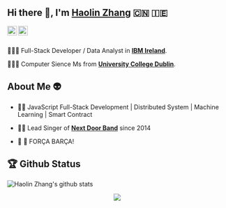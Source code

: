 ## Hi there 👋, I'm [Haolin Zhang](rexxer.cn/about/) 🇨🇳 🇮🇪

<a href="https://www.ibm.com/ie-en">
  <img align="left" alt="Haolin's LinkdeIn" width="22px" src="https://cdn.jsdelivr.net/npm/simple-icons@v3/icons/linkedin.svg" />
</a>
<a href="https://www.instagram.com/rexerrrrrr">
  <img align="left" alt="Haolin's Instagram" width="22px" src="https://cdn.jsdelivr.net/npm/simple-icons@v3/icons/instagram.svg" />
</a>

<br />
<br />

🧑🏻‍💻 Full-Stack Developer / Data Analyst in <a href="https://www.ibm.com/ie-en"> <b>IBM Ireland</b></a>. <br>

👨🏻‍🎓 Computer Sience Ms from <a href="https://www.ucd.ie"> <b>University College Dublin</b></a>. <br>

## About Me 👽

- 🏋🏻  JavaScript Full-Stack Development | Distributed System | Machine Learning | Smart Contract

- 🕺🏻  Lead Singer of <a href="https://www.youtube.com/channel/UCFRNyVuOUZa7pYdfAlOTwNQ"> <b>Next Door Band</b></a> since 2014

- 🔴 🔵  FORÇA BARÇA!

## 🏆 Github Status
![Haolin Zhang's github stats](https://github-readme-stats.vercel.app/api?username=Frexiona&show_icons=true&hide_border=true)


<p align="center"><img src="https://i.giphy.com/RThN0hOS2GO4M.gif" /></p>


<!--
**Frexiona/Frexiona** is a ✨ _special_ ✨ repository because its `README.md` (this file) appears on your GitHub profile.

Here are some ideas to get you started:

- 🔭 I’m currently working on ...
- 🌱 I’m currently learning ...
- 👯 I’m looking to collaborate on ...
- 🤔 I’m looking for help with ...
- 💬 Ask me about ...
- 📫 How to reach me: ...
- 😄 Pronouns: ...
- ⚡ Fun fact: ...
-->
